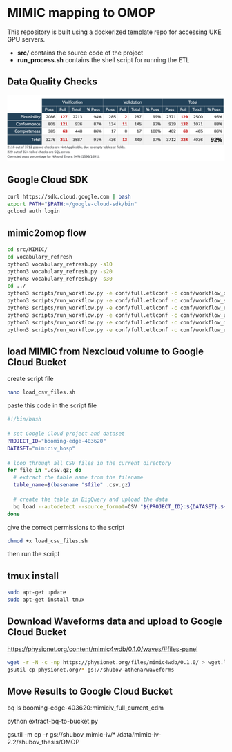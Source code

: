 # MIMIC mapping to OMOP
This repository is built using a dockerized template repo for accessing UKE GPU servers. 

- **src/** contains the source code of the project
- **run_process.sh** contains the shell script for running the ETL

## Data Quality Checks
![Alt text](dqd.png)

## Google Cloud SDK
```bash
curl https://sdk.cloud.google.com | bash
export PATH="$PATH:~/google-cloud-sdk/bin"
gcloud auth login
```

## mimic2omop flow
```bash
cd src/MIMIC/
cd vocabulary_refresh
python3 vocabulary_refresh.py -s10
python3 vocabulary_refresh.py -s20
python3 vocabulary_refresh.py -s30
cd ../
python3 scripts/run_workflow.py -e conf/full.etlconf -c conf/workflow_ddl.conf
python3 scripts/run_workflow.py -e conf/full.etlconf -c conf/workflow_staging.conf
python3 scripts/run_workflow.py -e conf/full.etlconf -c conf/workflow_etl.conf
python3 scripts/run_workflow.py -e conf/full.etlconf -c conf/workflow_ut.conf
python3 scripts/run_workflow.py -e conf/full.etlconf -c conf/workflow_metrics.conf
python3 scripts/run_workflow.py -e conf/full.etlconf -c conf/workflow_unload.conf
```
## load MIMIC from Nexcloud volume to Google Cloud Bucket
create script file
```bash
nano load_csv_files.sh
```
paste this code in the script file
```bash
#!/bin/bash

# set Google Cloud project and dataset
PROJECT_ID="booming-edge-403620"
DATASET="mimiciv_hosp"

# loop through all CSV files in the current directory
for file in *.csv.gz; do
  # extract the table name from the filename
  table_name=$(basename "$file" .csv.gz)

  # create the table in BigQuery and upload the data
  bq load --autodetect --source_format=CSV "${PROJECT_ID}:${DATASET}.${table_name}" "$file"
done
```
give the correct permissions to the script 
```bash
chmod +x load_csv_files.sh
```
then run the script
## tmux install
```bash
sudo apt-get update
sudo apt-get install tmux
```
## Download Waveforms data and upload to Google Cloud Bucket
https://physionet.org/content/mimic4wdb/0.1.0/waves/#files-panel

```bash
wget -r -N -c -np https://physionet.org/files/mimic4wdb/0.1.0/ > wget.log 2>&1 &
gsutil cp physionet.org/* gs://shubov-athena/waveforms
```


## Move Results to Google Cloud Bucket
bq ls booming-edge-403620:mimiciv_full_current_cdm

python extract-bq-to-bucket.py

gsutil -m cp -r gs://shubov_mimic-iv/* /data/mimic-iv-2.2/shubov_thesis/OMOP
